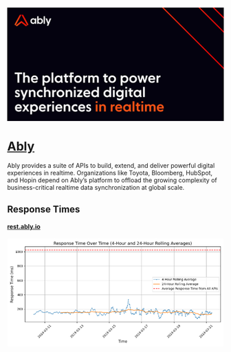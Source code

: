 [![Visit Ably](imagePreview.jpeg)](https://ably.com)

# [Ably](https://ably.com)

Ably provides a suite of APIs to build, extend, and deliver powerful digital experiences in realtime. Organizations like Toyota, Bloomberg, HubSpot, and Hopin depend on Ably’s platform to offload the growing complexity of business-critical realtime data synchronization at global scale.

## Response Times

#### [rest.ably.io](https://rest.ably.io)

![rest.ably.io](response-time-charts/rest.ably.io.png)
